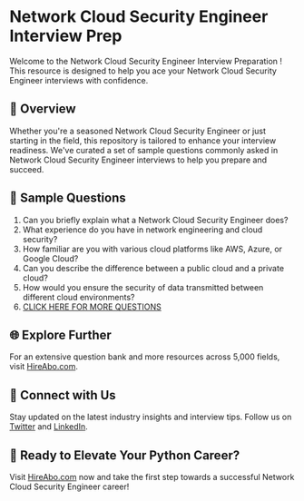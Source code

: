 # Network Cloud Security Engineer Interview Prep

Welcome to the Network Cloud Security Engineer Interview Preparation ! This resource is designed to help you ace your Network Cloud Security Engineer interviews with confidence.

## 🚀 Overview

Whether you're a seasoned Network Cloud Security Engineer or just starting in the field, this repository is tailored to enhance your interview readiness. We've curated a set of sample questions commonly asked in Network Cloud Security Engineer interviews to help you prepare and succeed.

## 📝 Sample Questions

1. Can you briefly explain what a Network Cloud Security Engineer does?
2. What experience do you have in network engineering and cloud security?
3. How familiar are you with various cloud platforms like AWS, Azure, or Google Cloud?
4. Can you describe the difference between a public cloud and a private cloud?
5. How would you ensure the security of data transmitted between different cloud environments?
6. [CLICK HERE FOR MORE QUESTIONS](https://hireabo.com/job/0_1_44/Network%20Cloud%20Security%20Engineer)

## 🌐 Explore Further

For an extensive question bank and more resources across 5,000 fields, visit [HireAbo.com](https://www.hireabo.com).

## 📱 Connect with Us

Stay updated on the latest industry insights and interview tips. Follow us on [Twitter](https://twitter.com/hireabo) and [LinkedIn](https://www.linkedin.com/in/hire-abo-3609972a8/).

## 🚀 Ready to Elevate Your Python Career?

Visit [HireAbo.com](https://www.hireabo.com) now and take the first step towards a successful Network Cloud Security Engineer career!